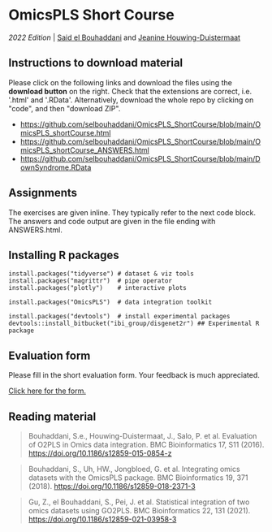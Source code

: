 # OmicsPLS Short Course
*2022 Edition* | [Said el Bouhaddani](https://www.linkedin.com/in/selbouhaddani/) and [Jeanine Houwing-Duistermaat](https://www.linkedin.com/in/jeanine-houwing-duistermaat/)

## Instructions to download material

Please click on the following links and download the files using the **download button** on the right. Check that the extensions are correct, i.e. '.html' and '.RData'. Alternatively, download the whole repo by clicking on "code", and then "download ZIP". 

- https://github.com/selbouhaddani/OmicsPLS_ShortCourse/blob/main/OmicsPLS_shortCourse.html
- https://github.com/selbouhaddani/OmicsPLS_ShortCourse/blob/main/OmicsPLS_shortCourse_ANSWERS.html
- https://github.com/selbouhaddani/OmicsPLS_ShortCourse/blob/main/DownSyndrome.RData

## Assignments

The exercises are given inline. They typically refer to the next code block. The answers and code output are given in the file ending with ANSWERS.html. 

## Installing R packages

```
install.packages("tidyverse") # dataset & viz tools
install.packages("magrittr")  # pipe operator
install.packages("plotly")    # interactive plots

install.packages("OmicsPLS")  # data integration toolkit

install.packages("devtools")  # install experimental packages
devtools::install_bitbucket("ibi_group/disgenet2r") ## Experimental R package
```

## Evaluation form

Please fill in the short evaluation form. Your feedback is much appreciated. 

[Click here for the form.](https://forms.gle/w6Tj3MSeRYZ7HaaW6)


## Reading material

> Bouhaddani, S.e., Houwing-Duistermaat, J., Salo, P. et al. Evaluation of O2PLS in Omics data integration. BMC Bioinformatics 17, S11 (2016). https://doi.org/10.1186/s12859-015-0854-z

> Bouhaddani, S., Uh, HW., Jongbloed, G. et al. Integrating omics datasets with the OmicsPLS package. BMC Bioinformatics 19, 371 (2018). https://doi.org/10.1186/s12859-018-2371-3

> Gu, Z., el Bouhaddani, S., Pei, J. et al. Statistical integration of two omics datasets using GO2PLS. BMC Bioinformatics 22, 131 (2021). https://doi.org/10.1186/s12859-021-03958-3


